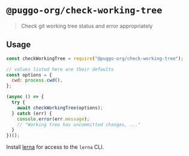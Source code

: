 # `@puggo-org/check-working-tree`

> Check git working tree status and error appropriately

## Usage

```js
const checkWorkingTree = require("@puggo-org/check-working-tree");

// values listed here are their defaults
const options = {
  cwd: process.cwd(),
};

(async () => {
  try {
    await checkWorkingTree(options);
  } catch (err) {
    console.error(err.message);
    // "Working tree has uncommitted changes, ..."
  }
})();
```

Install [lerna](https://www.npmjs.com/package/lerna) for access to the `lerna` CLI.
